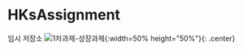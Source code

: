 # HKsAssignment
임시 저장소
![1차과제-성장과제](https://user-images.githubusercontent.com/51434873/97186513-b6b17e80-17e4-11eb-9f5f-878a750544f8.gif){:width=50% height="50%"}{: .center}
